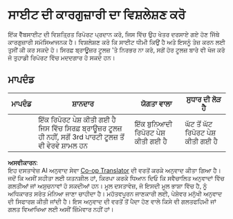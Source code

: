 <!--
CO_OP_TRANSLATOR_METADATA:
{
  "original_hash": "fc09b0fb314a5ab0507ba99216e6a843",
  "translation_date": "2025-08-25T23:49:28+00:00",
  "source_file": "5-browser-extension/3-background-tasks-and-performance/assignment.md",
  "language_code": "pa"
}
-->
# ਸਾਈਟ ਦੀ ਕਾਰਗੁਜ਼ਾਰੀ ਦਾ ਵਿਸ਼ਲੇਸ਼ਣ ਕਰੋ

ਇੱਕ ਵੈੱਬਸਾਈਟ ਦੀ ਵਿਸ਼ਤ੍ਰਿਤ ਰਿਪੋਰਟ ਪ੍ਰਦਾਨ ਕਰੋ, ਜਿਸ ਵਿੱਚ ਉਹ ਖੇਤਰ ਦਰਸਾਏ ਗਏ ਹੋਣ ਜਿੱਥੇ ਕਾਰਗੁਜ਼ਾਰੀ ਸਮੱਸਿਆਜਨਕ ਹੈ। ਵਿਸ਼ਲੇਸ਼ਣ ਕਰੋ ਕਿ ਸਾਈਟ ਧੀਮੀ ਕਿਉਂ ਹੈ ਅਤੇ ਇਸਨੂੰ ਤੇਜ਼ ਕਰਨ ਲਈ ਤੁਸੀਂ ਕੀ ਕਰ ਸਕਦੇ ਹੋ। ਸਿਰਫ਼ ਬ੍ਰਾਊਜ਼ਰ ਟੂਲਜ਼ 'ਤੇ ਨਿਰਭਰ ਨਾ ਕਰੋ, ਸਗੋਂ ਹੋਰ ਟੂਲਜ਼ ਬਾਰੇ ਵੀ ਖੋਜ ਕਰੋ ਜੋ ਤੁਹਾਡੀ ਰਿਪੋਰਟ ਵਿੱਚ ਮਦਦਗਾਰ ਹੋ ਸਕਦੇ ਹਨ।

## ਮਾਪਦੰਡ

| ਮਾਪਦੰਡ | ਸ਼ਾਨਦਾਰ                                                                                                     | ਯੋਗਤਾ ਵਾਲਾ                 | ਸੁਧਾਰ ਦੀ ਲੋੜ ਹੈ              |
| -------- | ---------------------------------------------------------------------------------------------------------- | --------------------------- | ----------------------------- |
|          | ਇੱਕ ਰਿਪੋਰਟ ਪੇਸ਼ ਕੀਤੀ ਗਈ ਹੈ ਜਿਸ ਵਿੱਚ ਸਿਰਫ਼ ਬ੍ਰਾਊਜ਼ਰ ਟੂਲਜ਼ ਹੀ ਨਹੀਂ, ਸਗੋਂ 3rd ਪਾਰਟੀ ਟੂਲਜ਼ ਤੋਂ ਵੀ ਵੇਰਵੇ ਸ਼ਾਮਲ ਹਨ | ਇੱਕ ਬੁਨਿਆਦੀ ਰਿਪੋਰਟ ਪੇਸ਼ ਕੀਤੀ ਗਈ ਹੈ | ਘੱਟ ਤੋਂ ਘੱਟ ਰਿਪੋਰਟ ਪੇਸ਼ ਕੀਤੀ ਗਈ ਹੈ |

**ਅਸਵੀਕਾਰਨ**:  
ਇਹ ਦਸਤਾਵੇਜ਼ AI ਅਨੁਵਾਦ ਸੇਵਾ [Co-op Translator](https://github.com/Azure/co-op-translator) ਦੀ ਵਰਤੋਂ ਕਰਕੇ ਅਨੁਵਾਦ ਕੀਤਾ ਗਿਆ ਹੈ। ਜਦੋਂ ਕਿ ਅਸੀਂ ਸਹੀਤਾ ਲਈ ਯਤਨਸ਼ੀਲ ਹਾਂ, ਕਿਰਪਾ ਕਰਕੇ ਧਿਆਨ ਦਿਓ ਕਿ ਸਵੈਚਾਲਿਤ ਅਨੁਵਾਦਾਂ ਵਿੱਚ ਗਲਤੀਆਂ ਜਾਂ ਅਸੁਚਨਾਵਾਂ ਹੋ ਸਕਦੀਆਂ ਹਨ। ਮੂਲ ਦਸਤਾਵੇਜ਼, ਜੋ ਇਸਦੀ ਮੂਲ ਭਾਸ਼ਾ ਵਿੱਚ ਹੈ, ਨੂੰ ਅਧਿਕਾਰਤ ਸਰੋਤ ਮੰਨਿਆ ਜਾਣਾ ਚਾਹੀਦਾ ਹੈ। ਮਹੱਤਵਪੂਰਨ ਜਾਣਕਾਰੀ ਲਈ, ਪੇਸ਼ੇਵਰ ਮਨੁੱਖੀ ਅਨੁਵਾਦ ਦੀ ਸਿਫਾਰਸ਼ ਕੀਤੀ ਜਾਂਦੀ ਹੈ। ਇਸ ਅਨੁਵਾਦ ਦੀ ਵਰਤੋਂ ਤੋਂ ਪੈਦਾ ਹੋਣ ਵਾਲੇ ਕਿਸੇ ਵੀ ਗਲਤਫਹਿਮੀ ਜਾਂ ਗਲਤ ਵਿਆਖਿਆ ਲਈ ਅਸੀਂ ਜ਼ਿੰਮੇਵਾਰ ਨਹੀਂ ਹਾਂ।